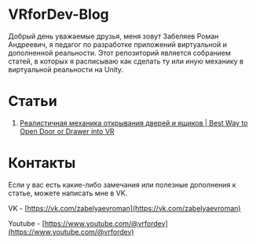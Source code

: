 # VRforDev-Blog
 
Добрый день уважаемые друзья, меня зовут Забеляев Роман Андреевич, я педагог по разработке приложений виртуальной и дополненной реальности. Этот репозиторий является собранием статей, в которых я расписываю как сделать ту или иную механику в виртуальной реальности на Unity.

# Статьи

1. [Реалистичная механика открывания дверей и ящиков | Best Way to Open Door or Drawer into VR](https://github.com/zabelyaev/VRforDev-Blog/blob/main/Реалистичная%20механика%20открывания%20дверей%20и%20ящиков/Реалистичная%20механика%20открывания%20дверей%20и%20ящиков.md)

# Контакты

Если у вас есть какие-либо замечания или полезные дополнения к статье, можете написать мне в VK.

VK - [https://vk.com/zabelyaevroman](https://vk.com/zabelyaevroman)

Youtube - [https://www.youtube.com/@vrfordev](https://www.youtube.com/@vrfordev)
